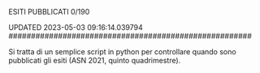 ESITI PUBBLICATI 0/190 

UPDATED 2023-05-03 09:16:14.039794
######################################################

Si tratta di un semplice script in python per controllare quando sono pubblicati gli esiti (ASN 2021, quinto quadrimestre).

